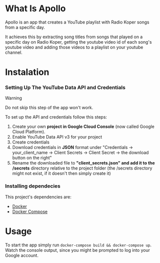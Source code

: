 # What Is Apollo
Apollo is an app that creates a YouTube playlist with Radio Koper songs from a specific day.

It achieves this by extracting song titles from songs that played on a specific day on Radio Koper, getting the youtube video id of each song's youtube video and adding those videos to a playlist on your youtube channel.

# Instalation
### Setting Up The YouTube Data API and Credentials
> [!WARNING]
> Do not skip this step of the app won't work.

To set up the API and credentials follow this steps:

1. Create your own **project in Google Cloud Console** (now called Google Cloud Platform).
2. Enable YouTube Data API v3 for your project
3. Create credentials
3. Download credentials in **JSON** format under "Credentials -> your_client_name -> Client Secrets -> Client Secret -> the download button on the right"
4. Rename the downloaded file to **"client_secrets.json" and add it to the /secrets** directory relative to the project folder (the /secrets directory might not exist, if it doesn't then simply create it)

### Installing dependecies
This project's dependencies are:
- [Docker](https://docs.docker.com/get-started/get-docker/)
- [Docker Compose](https://docs.docker.com/compose/install/)

# Usage
To start the app simply run `docker-compose build && docker-compose up`. Watch the console output, since you might be prompted to log into your Google account.